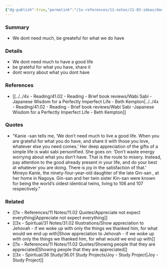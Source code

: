 ```yaml
---
{"dg-publish":true,"permalink":"/1x-references/11-notes/11-03-ideas/dont-waste-energy-worrying-about-what-you-dont-have/","title":"Dont waste energy worrying about what you dont have","created":"2022-11-10T20:58:08.000+03:00","updated":"2024-11-14T20:18:04.567+03:00"}
---
```



### Summary
- We dont need much, be greateful for what we do have

### Details
- We dont need much to have a good life
- be grateful for what you have, share it
- dont worry about what you dont have

### References
- [[../../4x - Reading/41.02 - Reading - Brief book reviews/Wabi Sabi -Japanese Wisdom for a Perfectly Imperfect Life - Beth Kempton\|../../4x - Reading/41.02 - Reading - Brief book reviews/Wabi Sabi -Japanese Wisdom for a Perfectly Imperfect Life - Beth Kempton]]

### Quotes
- "Kanie -san tells me, ‘We don’t need much to live a good life. When you are grateful for what you do have, and share it with those you love, whatever else you need comes.’ Her deep appreciation of the gifts of a simple life is wabi sabi personified. She goes on: ‘Don’t waste energy worrying about what you don’t have. That is the route to misery. Instead, pay attention to the good already present in your life, and do your best at whatever you are doing. There is joy in the satisfaction of that.' Mineyo Kanie, the ninety-four-year-old daughter of the late Gin-san , at her home in Nagoya. Gin-san and her twin sister Kin-san were known for being the world’s oldest identical twins, living to 108 and 107 respectively."

### Related
- [[1x - References/11 Notes/11.02 Quotes/Appreciate not expect everything\|Appreciate not expect everything]]
- [[3x - Spiritual/31 Notes/31.02 Illustrations/Show appreciation to Jehovah - if we woke up with only the things we thanked him, for what would we end up with\|Show appreciation to Jehovah - if we woke up with only the things we thanked him, for what would we end up with]]
- [[1x - References/11 Notes/11.02 Quotes/Showing people that they are appreciated\|Showing people that they are appreciated]]
- [[3x - Spiritual/36 Study/36.01 Study Projects/Joy - Study Project\|Joy - Study Project]]